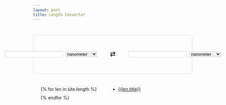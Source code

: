 ```yaml
---
layout: post
title: Length Converter
---
```

<style>
  .length_converter{margin:40px 0;padding:50px 0;border-radius:5px;border:1px solid rgba(0,0,0,0.1);background:var(--bg1)}.input,.length_converter,.output{display:flex;align-items:center;justify-content:center}.input,.output{gap:8px}.switch a{width:100px;display:grid;place-items:center}@media(max-width:786px){.input,.length_converter,.output{display:grid}.switch a{width:100%;height:60px}}.more_length_converter{display:grid;grid-template-columns:1fr 1fr}.more_length_converter{display:grid;gap:10px}input,select{border-color:rgba(0,0,0,0.1)}input:focus,select:focus{border-color:rgb(59 130 246)}
</style>
<div class="length_converter">
  <div class="input">
    <input type="text" id="inputValue" />
    <select id="selectInput">
      <option value="nm">nanometer</option>
      <option value="μm">micrometer</option>
      <option value="mm">millimeter</option>
      <option value="cm">centimeter</option>
      <option value="in">inch</option>
      <option value="ft">foot</option>
      <option value="yd">yard</option>
      <option value="m">meter</option>
      <option value="km">kilometer</option>
      <option value="mi">mile</option>
      <option value="nmi">Nautical mile</option>
    </select>
  </div>
  <div class="switch" id="switch">
    <a href="/length/{{page.switch}}">
      <svg width="16" hight="16" viewBox="0 0 512 512">
        <path
          d="M32 176h370.8l-57.38 57.38c-12.5 12.5-12.5 32.75 0 45.25C351.6 284.9 359.8 288 368 288s16.38-3.125 22.62-9.375l112-112c12.5-12.5 12.5-32.75 0-45.25l-112-112c-12.5-12.5-32.75-12.5-45.25 0s-12.5 32.75 0 45.25L402.8 112H32c-17.69 0-32 14.31-32 32S14.31 176 32 176zM480 336H109.3l57.38-57.38c12.5-12.5 12.5-32.75 0-45.25s-32.75-12.5-45.25 0l-112 112c-12.5 12.5-12.5 32.75 0 45.25l112 112C127.6 508.9 135.8 512 144 512s16.38-3.125 22.62-9.375c12.5-12.5 12.5-32.75 0-45.25L109.3 400H480c17.69 0 32-14.31 32-32S497.7 336 480 336z" />
      </svg>
    </a>
  </div>
  <div class="output">
    <input type="text" id="outputValue" />
    <select id="selectOutput">
      <option value="nm">nanometer</option>
      <option value="μm">micrometer</option>
      <option value="mm">millimeter</option>
      <option value="cm">centimeter</option>
      <option value="in">inch</option>
      <option value="ft">foot</option>
      <option value="yd">yard</option>
      <option value="m">meter</option>
      <option value="km">kilometer</option>
      <option value="mi">mile</option>
      <option value="nmi">Nautical mile</option>
    </select>
  </div>
</div>
<ul class="more_length_converter">{% for len in site.length %}
  <li><a href="{{len.url}}">{{len.title}}</a></li>{% endfor %}
</ul>
<script src="/assets/js/length.js"></script>